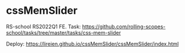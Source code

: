 # cssMemSlider
RS-school RS2022Q1 FE. Task: https://github.com/rolling-scopes-school/tasks/tree/master/tasks/css-mem-slider

Deploy: https://lireien.github.io/cssMemSlider/cssMemSlider/index.html
